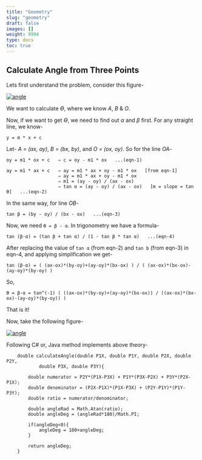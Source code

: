 ```yaml
---
title: "Geometry"
slug: "geometry"
draft: false
images: []
weight: 9994
type: docs
toc: true
---
```


## Calculate Angle from Three Points
Lets first understand the problem, consider this figure-

[![angle][1]][1]

We want to calculate *ϴ*, where we know *A*, *B* & *O*.

Now, if we want to get *ϴ*, we need to find out *α* and *β* first. For any straight line, we know- 

    y = m * x + c

Let- *A = (ax, ay)*, *B = (bx, by)*, and *O = (ox, oy)*. So for the line *OA*-

    oy = m1 * ox + c   ⇒ c = oy - m1 * ox   ...(eqn-1)
    
    ay = m1 * ax + c   ⇒ ay = m1 * ax + oy - m1 * ox   [from eqn-1]
                       ⇒ ay = m1 * ax + oy - m1 * ox
                       ⇒ m1 = (ay - oy) / (ax - ox)
                       ⇒ tan α = (ay - oy) / (ax - ox)   [m = slope = tan ϴ]   ...(eqn-2)

In the same way, for line *OB*-

    tan β = (by - oy) / (bx - ox)   ...(eqn-3)

Now, we need `ϴ = β - α`. In trigonometry we have a formula-

    tan (β-α) = (tan β + tan α) / (1 - tan β * tan α)   ...(eqn-4)

After replacing the value of `tan α` (from eqn-2) and `tan b` (from eqn-3) in eqn-4, and applying simplification we get-

    tan (β-α) = ( (ax-ox)*(by-oy)+(ay-oy)*(bx-ox) ) / ( (ax-ox)*(bx-ox)-(ay-oy)*(by-oy) )

So,

    ϴ = β-α = tan^(-1) ( ((ax-ox)*(by-oy)+(ay-oy)*(bx-ox)) / ((ax-ox)*(bx-ox)-(ay-oy)*(by-oy)) )

That is it! 

Now, take the following figure-

[![angle][2]][2]

Following C# or, Java method implements above theory-

        double calculateAngle(double P1X, double P1Y, double P2X, double P2Y,
                double P3X, double P3Y){
     
            double numerator = P2Y*(P1X-P3X) + P1Y*(P3X-P2X) + P3Y*(P2X-P1X);
            double denominator = (P2X-P1X)*(P1X-P3X) + (P2Y-P1Y)*(P1Y-P3Y);
            double ratio = numerator/denominator;

            double angleRad = Math.Atan(ratio);
            double angleDeg = (angleRad*180)/Math.PI;

            if(angleDeg<0){
                angleDeg = 180+angleDeg;
            }

            return angleDeg;
        }


  [1]: http://i.stack.imgur.com/Dcqwn.png
  [2]: http://i.stack.imgur.com/ZLwJe.png

